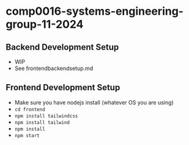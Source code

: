 # comp0016-systems-engineering-group-11-2024

## Backend Development Setup 
- WIP
- See frontendbackendsetup.md

## Frontend Development Setup
- Make sure you have nodejs install (whatever OS you are using)
- `cd frontend`
- `npm install tailwindcss`
- `npm install tailwind`
- `npm install`
- `npm start`
